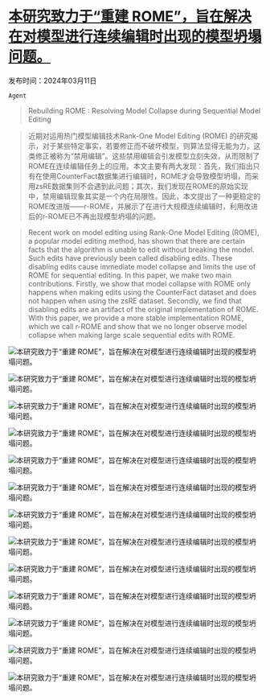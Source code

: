 # [本研究致力于“重建 ROME”，旨在解决在对模型进行连续编辑时出现的模型坍塌问题。](https://arxiv.org/abs/2403.07175)

发布时间：2024年03月11日

`Agent`

> Rebuilding ROME : Resolving Model Collapse during Sequential Model Editing

> 近期对运用热门模型编辑技术Rank-One Model Editing (ROME) 的研究揭示，对于某些特定事实，若要修正而不破坏模型，则算法显得无能为力，这类修正被称为“禁用编辑”。这些禁用编辑会引发模型立刻失效，从而限制了ROME在连续编辑任务上的应用。本文主要有两大发现：首先，我们指出只有在使用CounterFact数据集进行编辑时，ROME才会导致模型坍塌，而采用zsRE数据集则不会遇到此问题；其次，我们发现在ROME的原始实现中，禁用编辑现象其实是一个内在局限性。因此，本文提出了一种更稳定的ROME改进版——r-ROME，并展示了在进行大规模连续编辑时，利用改进后的r-ROME已不再出现模型坍塌的问题。

> Recent work on model editing using Rank-One Model Editing (ROME), a popular model editing method, has shown that there are certain facts that the algorithm is unable to edit without breaking the model. Such edits have previously been called disabling edits. These disabling edits cause immediate model collapse and limits the use of ROME for sequential editing. In this paper, we make two main contributions. Firstly, we show that model collapse with ROME only happens when making edits using the CounterFact dataset and does not happen when using the zsRE dataset. Secondly, we find that disabling edits are an artifact of the original implementation of ROME. With this paper, we provide a more stable implementation ROME, which we call r-ROME and show that we no longer observe model collapse when making large scale sequential edits with ROME.

![本研究致力于“重建 ROME”，旨在解决在对模型进行连续编辑时出现的模型坍塌问题。](../../../paper_images/2403.07175/disabling_edit_example.png)

![本研究致力于“重建 ROME”，旨在解决在对模型进行连续编辑时出现的模型坍塌问题。](../../../paper_images/2403.07175/gpt2xl-rome-original-cf.png)

![本研究致力于“重建 ROME”，旨在解决在对模型进行连续编辑时出现的模型坍塌问题。](../../../paper_images/2403.07175/gpt2xl-rome-original-zsre.png)

![本研究致力于“重建 ROME”，旨在解决在对模型进行连续编辑时出现的模型坍塌问题。](../../../paper_images/2403.07175/gpt2xl-rome-original-cf.png)

![本研究致力于“重建 ROME”，旨在解决在对模型进行连续编辑时出现的模型坍塌问题。](../../../paper_images/2403.07175/gpt2xl-rome-original-cf-corrected.png)

![本研究致力于“重建 ROME”，旨在解决在对模型进行连续编辑时出现的模型坍塌问题。](../../../paper_images/2403.07175/gptj_f1_original.png)

![本研究致力于“重建 ROME”，旨在解决在对模型进行连续编辑时出现的模型坍塌问题。](../../../paper_images/2403.07175/gptj_distance_original.png)

![本研究致力于“重建 ROME”，旨在解决在对模型进行连续编辑时出现的模型坍塌问题。](../../../paper_images/2403.07175/gptj_f1_ours.png)

![本研究致力于“重建 ROME”，旨在解决在对模型进行连续编辑时出现的模型坍塌问题。](../../../paper_images/2403.07175/gptj_distance_ours.png)

![本研究致力于“重建 ROME”，旨在解决在对模型进行连续编辑时出现的模型坍塌问题。](../../../paper_images/2403.07175/gpt2xl_f1_original.png)

![本研究致力于“重建 ROME”，旨在解决在对模型进行连续编辑时出现的模型坍塌问题。](../../../paper_images/2403.07175/gpt2xl_distance_original.png)

![本研究致力于“重建 ROME”，旨在解决在对模型进行连续编辑时出现的模型坍塌问题。](../../../paper_images/2403.07175/gpt2xl_f1_ours.png)

![本研究致力于“重建 ROME”，旨在解决在对模型进行连续编辑时出现的模型坍塌问题。](../../../paper_images/2403.07175/gpt2xl_distance_ours.png)